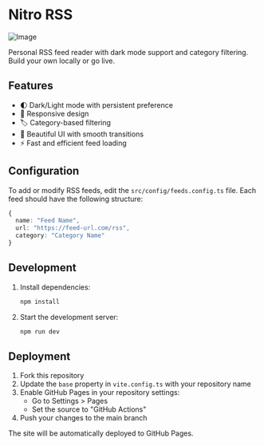 # Nitro RSS 

![Image](https://github.com/user-attachments/assets/336a680b-158d-458b-9c1a-7c7308be871e)

Personal RSS feed reader with dark mode support and category filtering. Build your own locally or go live.

## Features

- 🌓 Dark/Light mode with persistent preference
- 📱 Responsive design
- 🏷️ Category-based filtering
- 🎨 Beautiful UI with smooth transitions
- ⚡ Fast and efficient feed loading

## Configuration

To add or modify RSS feeds, edit the `src/config/feeds.config.ts` file. Each feed should have the following structure:

```typescript
{
  name: "Feed Name",
  url: "https://feed-url.com/rss",
  category: "Category Name"
}
```

## Development

1. Install dependencies:
   ```bash
   npm install
   ```

2. Start the development server:
   ```bash
   npm run dev
   ```

## Deployment

1. Fork this repository
2. Update the `base` property in `vite.config.ts` with your repository name
3. Enable GitHub Pages in your repository settings:
   - Go to Settings > Pages
   - Set the source to "GitHub Actions"
4. Push your changes to the main branch

The site will be automatically deployed to GitHub Pages.
